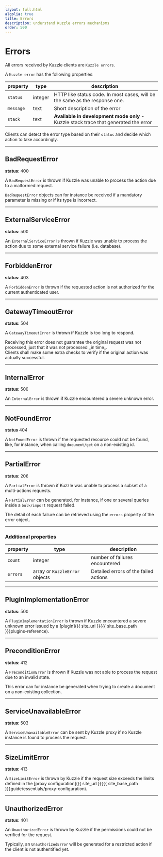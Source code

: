 ```yaml
---
layout: full.html
algolia: true
title: Errors
description: understand Kuzzle errors mechanisms
order: 500
---
```


# Errors

All errors received by Kuzzle clients are `Kuzzle errors`.

A `Kuzzle error` has the following properties:

| property | type | description |
| -------- | ---- | ----------- |
| `status` | integer | HTTP like status code. In most cases, will be the same as the response one. |
| `message` | text | Short description of the error |
| `stack` | text | **Available in development mode only** - Kuzzle stack trace that generated the error |

Clients can detect the error type based on their `status` and decide which action to take accordingly.

---

## BadRequestError

**status**: 400

A `BadRequestError` is thrown if Kuzzle was unable to process the action due to a malformed request.

`BadRequestError` objects can for instance be received if a mandatory parameter is missing or if its type is incorrect.

---

## ExternalServiceError

**status**: 500

An `ExternalServiceError` is thrown if Kuzzle was unable to process the action due to some external service failure (i.e. database).

---

## ForbiddenError

**status**: 403

A `ForbiddenError` is thrown if the requested action is not authorized for the current authenticated user.

---

## GatewayTimeoutError

**status**: 504

A `GatewayTimeoutError` is thrown if Kuzzle is too long to respond.

<aside class="warning">
Receiving this error does not guarantee the original request was not processed, just that it was not processed _in time_.<br>
Clients shall make some extra checks to verify if the original action was actually successful.
</aside>

---

## InternalError

**status**: 500

An `InternalError` is thrown if Kuzzle encountered a severe unknown error.

---

## NotFoundError

**status** 404

A `NotFoundError` is thrown if the requested resource could not be found, like, for instance, when calling `document/get` on a non-existing id.

<!---
ParseError: not documented @TODO: remove its current usage by BadRequestError
-->

---

## PartialError

**status**: 206

A `PartialError` is thrown if Kuzzle was unable to process a subset of a multi-actions requests.

A `PartialError` can be generated, for instance, if one or several queries inside a `bulk/import` request failed.

The detail of each failure can be retrieved using the `errors` property of the error object.

---

### Additional properties

| property | type | description |
| -------- | ---- | ----------- |
| `count` | integer | number of failures encountered |
| `errors` | array or `KuzzleError` objects | Detailed errors of the failed actions |

---

## PluginImplementationError

**status**: 500

A `PluginImplementationError` is thrown if Kuzzle encountered a severe unknown error issued by a [plugin]({{ site_url }}{{{ site_base_path }}}plugins-reference).

---

## PreconditionError

**status**: 412

A `PreconditionError` is thrown if Kuzzle was not able to process the request due to an invalid state.

This error can for instance be generated when trying to create a document on a non-existing collection.

---

## ServiceUnavailableError

**status**: 503

A `ServiceUnavailableError` can be sent by Kuzzle proxy if no Kuzzle instance is found to process the request.

---

## SizeLimitError

**status**: 413

A `SizeLimitError` is thrown by Kuzzle if the request size exceeds the limits defined in the [proxy configuration]({{ site_url }}{{{ site_base_path }}}guide/essentials/proxy-configuration).

---

## UnauthorizedError

**status**: 401

An `UnauthorizedError` is thrown by Kuzzle if the permissions could not be verified for the request.

Typically, an `UnauthorizedError` will be generated for a restricted action if the client is not authentified yet.
